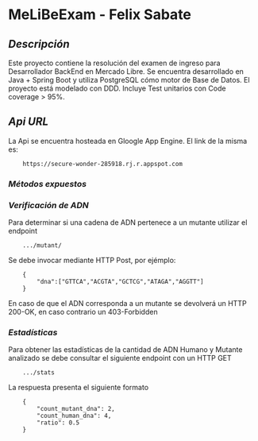 # MeLiBeExam - Felix Sabate

## *Descripción*
Este proyecto contiene la resolución del examen de ingreso para Desarrollador BackEnd en Mercado Libre.
Se encuentra desarrollado en Java + Spring Boot y utiliza PostgreSQL cómo motor de Base de Datos.
El proyecto está modelado con DDD. Incluye Test unitarios con Code coverage > 95%.

## *Api URL*

La Api se encuentra hosteada en Gloogle App Engine. El link de la misma es:

```
	https://secure-wonder-285918.rj.r.appspot.com
```

### *Métodos expuestos*


### *Verificación de ADN*


Para determinar si una cadena de ADN pertenece a un mutante utilizar el endpoint

```
	.../mutant/
```

Se debe invocar mediante HTTP Post, por ejémplo:

```
	{
		"dna":["GTTCA","ACGTA","GCTCG","ATAGA","AGGTT"]
	}
```

En caso de que el ADN corresponda a un mutante se devolverá un HTTP 200-OK, en caso contrario un
403-Forbidden


### *Estadísticas*

Para obtener las estadísticas de la cantidad de ADN Humano y Mutante analizado se debe consultar el siguiente endpoint con un HTTP GET

```
	.../stats
```
La respuesta presenta el siguiente formato

```
	{
	    "count_mutant_dna": 2,
	    "count_human_dna": 4,
	    "ratio": 0.5
	}
```



